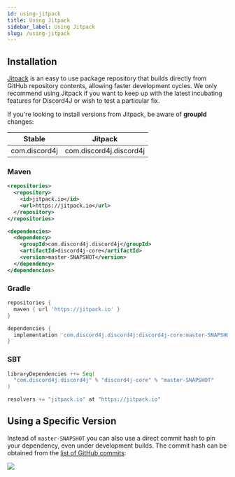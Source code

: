 ```yaml
---
id: using-jitpack
title: Using Jitpack
sidebar_label: Using Jitpack
slug: /using-jitpack
---
```


## Installation

[Jitpack](https://jitpack.io/) is an easy to use package repository that builds directly from GitHub repository contents, allowing faster development cycles. We only recommend using Jitpack if you want to keep up with the latest incubating features for Discord4J or wish to test a particular fix.

If you're looking to install versions from Jitpack, be aware of **groupId** changes:

| Stable        | Jitpack                 |
| ------------- | ----------------------- |
| com.discord4j | com.discord4j.discord4j |

### Maven

```xml
<repositories>
  <repository>
    <id>jitpack.io</id>
    <url>https://jitpack.io</url>
  </repository>
</repositories>

<dependencies>
  <dependency>
    <groupId>com.discord4j.discord4j</groupId>
    <artifactId>discord4j-core</artifactId>
    <version>master-SNAPSHOT</version>
  </dependency>
</dependencies>
```

### Gradle

```groovy
repositories {
  maven { url 'https://jitpack.io' }
}

dependencies {
  implementation 'com.discord4j.discord4j:discord4j-core:master-SNAPSHOT'
}
```

### SBT

```scala
libraryDependencies ++= Seq(
  "com.discord4j.discord4j" % "discord4j-core" % "master-SNAPSHOT"
)

resolvers += "jitpack.io" at "https://jitpack.io"
```

## Using a Specific Version

Instead of `master-SNAPSHOT` you can also use a direct commit hash to pin your dependency, even under development builds. The commit hash can be obtained from the [list of GitHub commits](https://github.com/Discord4J/Discord4J/commits/v3):

<img src="img/commit_hash.png" />
